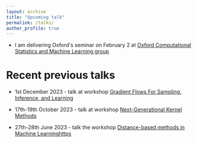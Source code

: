 ```yaml
---
layout: archive
title: "Upcoming talk"
permalink: /talks/
author_profile: true
---
```



* I am delivering Oxford's seminar on February 2 at [Oxford Computational Statistics and Machine Learning group](https://csml.stats.ox.ac.uk/)

Recent previous talks
======

* 1st December 2023 - talk at workshop [Gradient Flows For Sampling, Inference, and Learning](https://rss.org.uk/training-events/events/events-2023/sections/gradient-flows-for-sampling,-inference,-and-learni/#eventoverview)
  
* 17th-19th October 2023 - talk at workshop [Next-Generational 
Kernel Methods](https://sites.google.com/view/ngkm-2023/home)

* 27th-28th June 2023 - talk the workshop [Distance-based methods
in Machine Learninghttps](https://dbmml.github.io/)


